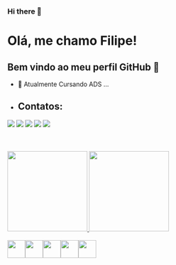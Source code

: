 ### Hi there 👋
# Olá, me chamo Filipe! 
## Bem vindo ao meu perfil GitHub 👋
- 🔭 Atualmente Cursando ADS ...
- ## Contatos:

<div>
<a href="https://www.youtube.com/seu-canal-youtube-aqui" target="_blank"><img src="https://img.shields.io/badge/YouTube-FF0000?style=for-the-badge&logo=youtube&logoColor=white" target="_blank"></a>
<a href="https://instagram.com/seu-usuário-instagram-aqui" target="_blank"><img src="https://img.shields.io/badge/-Instagram-%23E4405F?style=for-the-badge&logo=instagram&logoColor=white" target="_blank"></a>
<a href="https://www.twitch.tv/seu-usuário-aqui" target="_blank"><img src="https://img.shields.io/badge/Twitch-9146FF?style=for-the-badge&logo=twitch&logoColor=white" target="_blank"></a>
<a href = "mailto:contato@seu-usuário-aqui"><img src="https://img.shields.io/badge/Gmail-D14836?style=for-the-badge&logo=gmail&logoColor=white" target="_blank"></a>
<a href="https://www.linkedin.com/in/seu-usuário-linkedln-aqui" target="_blank"><img src="https://img.shields.io/badge/-LinkedIn-%230077B5?style=for-the-badge&logo=linkedin&logoColor=white" target="_blank"></a>   
</div><br>
            <!--Meus Status do GitHub!!--><br>
 
<br>
<div>
<a href="https://github.com/Lipe157">
<img height="180em" src="https://github-readme-stats.vercel.app/api/top-langs/?username=FilipeOliveira777&layout=compact&langs_count=7&theme=dracula"/>
<img height="180em" src="https://github-readme-stats.vercel.app/api?username=FilipeOliveira777&show_icons=true&theme=dracula&include_all_commits=true&count_private=true"/>
</div><br>
 <div style="display: flex; justify-content: align-items">           
<img src="https://cdn.jsdelivr.net/gh/devicons/devicon/icons/git/git-original.svg" width="40" height="40"/>
<img src="https://cdn.jsdelivr.net/gh/devicons/devicon/icons/css3/css3-original-wordmark.svg" width="40" height="40"/>
<img src="https://cdn.jsdelivr.net/gh/devicons/devicon/icons/html5/html5-plain-wordmark.svg" width="40" height="40"/>
<img src="https://cdn.jsdelivr.net/gh/devicons/devicon/icons/c/c-plain.svg" width="40" height="40"/>
            <img src="https://cdn.jsdelivr.net/gh/devicons/devicon/icons/javascript/javascript-original.svg" width="40" heigth="40"/>
          
                      
  </div>          
